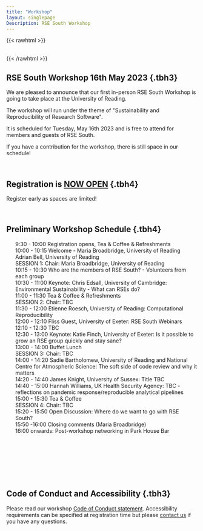 ```yaml
---
title: "Workshop"
layout: singlepage
Description: RSE South Workshop
---
```

{{< rawhtml >}}
<br/><br/> 

{{< /rawhtml >}}


## RSE South Workshop 16th May 2023 {.tbh3}

We are pleased to announce that our first in-person RSE South Workshop is going to take place at the University of Reading.

The workshop will run under the theme of "Sustainability and Reproducibility of Research Software".

It is scheduled for Tuesday, May 16th 2023 and is free to attend for members and guests of RSE South.

If you have a contribution for the workshop, there is still space in our schedule!


<br/>

## Registration is <a href="https://forms.gle/ZGxKNnDyMX2LucLN6">NOW OPEN</a>  {.tbh4}

Register early as spaces are limited!

<br/>

## Preliminary Workshop Schedule {.tbh4}
<ul style="list-style-type: none">
<li> 9:30 - 10:00 	Registration opens, Tea & Coffee & Refreshments </li>
<li>10:00 - 10:15 	Welcome - Maria Broadbridge, University of Reading
                Adrian Bell, University of Reading</li>
<li>SESSION 1: Chair: Maria Broadbridge, University of Reading</li>
<li>10:15 - 10:30 	Who are the members of RSE South? - Volunteers from each group</li>
<li>10:30 - 11:00 	Keynote: Chris Edsall, University of Cambridge: Environmental Sustainability - What can RSEs do?</li>
<li>11:00 - 11:30   Tea & Coffee & Refreshments</li>
<li>SESSION 2: Chair: TBC</li>
<li>11:30 - 12:00 	Etienne Roesch, University of Reading: Computational Reproducibility</li>
<li>12:00 - 12:10 	Fliss Guest, University of Exeter: RSE South Webinars </li>
<li>12:10 - 12:30 	TBC</li>
<li>12:30 - 13:00 	Keynote: Katie Finch, University of Exeter: Is it possible to grow an RSE group quickly and stay sane?</li>
<li>13:00 - 14:00   Buffet Lunch </li>
<li>SESSION 3: Chair: TBC </li>
<li>14:00 - 14:20 	Sadie Bartholomew, University of Reading and National Centre for Atmospheric Science: The soft side of code review and why it matters </li>
<li>14:20 - 14:40 	James Knight, University of Sussex: Title TBC</li>
<li>14:40 - 15:00 	Hannah Williams, UK Health Security Agency: TBC - reflections on pandemic response/reproducible analytical pipelines</li>
<li>15:00 - 15:30   Tea & Coffee</li>
<li>SESSION 4: Chair: TBC</li>
<li>15:20 - 15:50 	Open Discussion: Where do we want to go with RSE South?</li>
<li>15:50 -16:00  	Closing comments (Maria Broadbridge)</li>
<li>16:00 onwards: 	Post-workshop networking in Park House Bar</li>
</ul>
<br/><br/> 
<br/><br/> 
<br/><br/> 


## Code of Conduct and Accessibility {.tbh3}
<span>
Please read our workshop <a href="/codeofconduct">Code of Conduct statement</a>. 
</span>
Accessibility requirements can be specified at registration time but please <a href="mailto:m.b.broadbridge@reading.ac.uk">contact us</a> if you have any questions.

<br/><br/> 
<br/><br/> 

